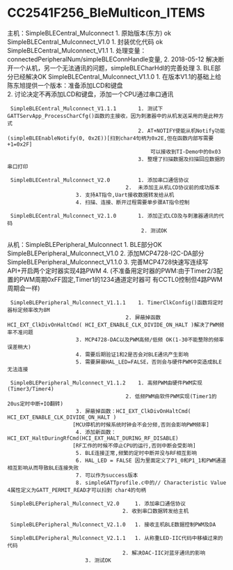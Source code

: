 # CC2541F256_BleMulticon_ITEMS


主机：SimpleBLECentral_Mulconnect              1. 原始版本(东方)   ok
     SimpleBLECentral_Mulconnect_V1.0         1. 封装优化代码     ok
     SimpleBLECentral_Mulconnect_V1.1         1. 处理变量：connectedPeripheralNum/simpleBLEConnHandle变量,
	                                      2. 2018-05-12 解决断开一个从机，另一个无法通讯的问题，simpleBLECharHdl的完善处理
				              3. BLE部分已经解决OK
     SimpleBLECentral_Mulconnect_V1.1.0       1. 在版本V1.1的基础上给陈东旭提供一个版本：准备添加LCD和键盘	
                                               2. 讨论决定不再添加LCD和键盘，添加一个CPU通过串口通讯	 

     SimpleBLECentral_Mulconnect_V1.1.1	      1. 测试下GATTServApp_ProcessCharCfg()函数的主接收，因为刺激器中的从机发送采用的是此种方式	
                                              2. AT+NOTIFY使能从机Notify功能(simpleBLEEnableNotify(0, 0x2E))[扫到char4句柄为0x2E,但在函数内部写需要+1=0x2F]	
                                                  可以接收到TI-Demo中的0x03	
                                              3. 整理了扫描数据及扫描回应数据的串口打印	
	  
     SimpleBLECentral_Mulconnect_V2.0         1. 添加串口通信协议
	                                      2.  未添加主从机LCD协议前的成功版本
					      3. 支持AT指令,Uart接收数据转发给从机
					      4. 扫描、连接、断开过程需要单步骤AT指令控制
											   
     SimpleBLECentral_Mulconnect_V2.1.0       1. 添加正式LCD及与刺激器通讯的代码
	                                           2. 测试OK
	  
	  
从机：SimpleBLEPeripheral_Mulconnect           1. BLE部分OK
     SimpleBLEPeripheral_Mulconnect_V1.0      2. 添加MCP4728-I2C-DA部分
     SimpleBLEPeripheral_Mulconnect_V1.1.0    3. 完善MCP4728快速写连续写API+开启两个定时器实现4路PWM
	                                      4. (不准备用定时器的PWM:由于Timer2/3配置的PWM周期0xFF固定,Timer1的1234通道定时器可
											      有CCTL0控制但4路PWM周期会一样)
											  
     SimpleBLEPeripheral_Mulconnect_V1.1.1    1. TimerClkConfig()函数将定时器标定频率改为8M
	                                      2. 屏蔽掉函数HCI_EXT_ClkDivOnHaltCmd( HCI_EXT_ENABLE_CLK_DIVIDE_ON_HALT )解决了PWM频率不准问题
					      3. MCP4728-DAC以及PWM高频/低频 OK(1-30不能整除的频率误差稍大)
					      4. 需要后期验证1和2是否会对BLE通讯产生影响
					      5. 需要屏蔽HAL_LED=FALSE，否则会与硬件PWM冲突造成BLE无法连接
											  
     SimpleBLEPeripheral_Mulconnect_V1.1.2    1. 高频PWM由硬件PWM实现(Timer3/Timer4)
	                                      2. 低频PWM由软件PWM实现(Timer1的20us定时中断+IO翻转)
					      3. 屏蔽掉函数：HCI_EXT_ClkDivOnHaltCmd( HCI_EXT_ENABLE_CLK_DIVIDE_ON_HALT )
						 [MCU停机的时候系统时钟会不会分频,否则会影响PWM频率]
					      4. 添加新函数：HCI_EXT_HaltDuringRfCmd(HCI_EXT_HALT_DURING_RF_DISABLE)     
						 [RF工作的时候不停止CPU的运行,否则中断会受影响]
					      5. BLE连接正常,频繁的定时中断并没与RF相互影响
					      6. HAL_LED = FALSE 因为里面定义了P1_0和P1_1和PWM通道相互影响从而导致BLE连接失败
					      7. 可以作为success版本
					      8. simpleGATTprofile.c中的// Characteristic Value 4属性定义为GATT_PERMIT_READ才可以扫到 char4的句柄
											   
     SimpleBLEPeripheral_Mulconnect_V2.0     1. 添加串口通信协议
	                                     2. 收到串口数据转发给主机
											   
     SimpleBLEPeripheral_Mulconnect_V2.1.0   1. 接收主机BLE数据控制PWM及DA
	   
     SimpleBLEPeripheral_Mulconnect_V2.1.1   1. 从称重LED-IIC代码中移植过来的代码
	                                     2. 解决DAC-IIC对蓝牙通讯的影响
				             3. 测试OK
